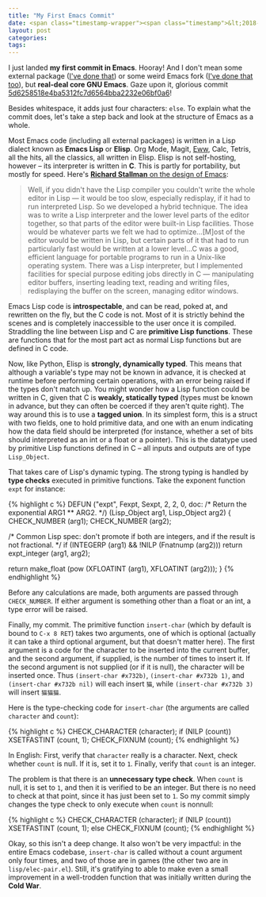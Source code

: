 ```yaml
---
title: "My First Emacs Commit"
date: <span class="timestamp-wrapper"><span class="timestamp">&lt;2018-12-20 Thu&gt;</span></span>
layout: post
categories:
tags:
---
```

I just landed **my first commit in Emacs**. Hooray! And I don't mean some external package ([I've done that](https://github.com/Wilfred/helpful/pulls?utf8=%25E2%259C%2593&q=is%253Apr+author%253Anickdrozd)) or some weird Emacs fork ([I've done that too](https://github.com/Wilfred/remacs/pulls?utf8=%25E2%259C%2593&q=is%253Apr+author%253Anickdrozd)), but **real-deal core GNU Emacs**. Gaze upon it, glorious commit [5d6258518e4ba5312fc7d6564bba2232e06bf0a6](https://github.com/emacs-mirror/emacs/commit/5d6258518e4ba5312fc7d6564bba2232e06bf0a6)!

Besides whitespace, it adds just four characters: `else`. To explain what the commit does, let's take a step back and look at the structure of Emacs as a whole.

Most Emacs code (including all external packages) is written in a Lisp dialect known as **Emacs Lisp** or **Elisp**. Org Mode, Magit, [Eww](https://nickdrozd.github.io/2018/10/17/web-scraping.html), Calc, Tetris, all the hits, all the classics, all written in Elisp. Elisp is not self-hosting, however &#x2013; its interpreter is written in **C**. This is partly for portability, but mostly for speed. Here's [ **Richard Stallman** on the design of Emacs](https://www.gnu.org/gnu/rms-lisp.html):

> Well, if you didn't have the Lisp compiler you couldn't write the whole editor in Lisp — it would be too slow, especially redisplay, if it had to run interpreted Lisp. So we developed a hybrid technique. The idea was to write a Lisp interpreter and the lower level parts of the editor together, so that parts of the editor were built-in Lisp facilities. Those would be whatever parts we felt we had to optimize&#x2026;[M]ost of the editor would be written in Lisp, but certain parts of it that had to run particularly fast would be written at a lower level&#x2026;C was a good, efficient language for portable programs to run in a Unix-like operating system. There was a Lisp interpreter, but I implemented facilities for special purpose editing jobs directly in C — manipulating editor buffers, inserting leading text, reading and writing files, redisplaying the buffer on the screen, managing editor windows.

Emacs Lisp code is **introspectable**, and can be read, poked at, and rewritten on the fly, but the C code is not. Most of it is strictly behind the scenes and is completely inaccessible to the user once it is compiled. Straddling the line between Lisp and C are **primitive Lisp functions**. These are functions that for the most part act as normal Lisp functions but are defined in C code.

Now, like Python, Elisp is **strongly, dynamically typed**. This means that although a variable's type may not be known in advance, it is checked at runtime before performing certain operations, with an error being raised if the types don't match up. You might wonder how a Lisp function could be written in C, given that C is **weakly, statically typed** (types must be known in advance, but they can often be coerced if they aren't quite right). The way around this is to use a **tagged union**. In its simplest form, this is a struct with two fields, one to hold primitive data, and one with an enum indicating how the data field should be interpreted (for instance, whether a set of bits should interpreted as an int or a float or a pointer). This is the datatype used by primitive Lisp functions defined in C &#x2013; all inputs and outputs are of type `Lisp_Object`.

That takes care of Lisp's dynamic typing. The strong typing is handled by **type checks** executed in primitive functions. Take the exponent function `expt` for instance:

{% highlight c %}
DEFUN ("expt", Fexpt, Sexpt, 2, 2, 0,
       doc: /* Return the exponential ARG1 ** ARG2.  */)
  (Lisp_Object arg1, Lisp_Object arg2)
{
  CHECK_NUMBER (arg1);
  CHECK_NUMBER (arg2);

  /* Common Lisp spec: don't promote if both are integers, and if the
     result is not fractional.  */
  if (INTEGERP (arg1) && !NILP (Fnatnump (arg2)))
    return expt_integer (arg1, arg2);

  return make_float (pow (XFLOATINT (arg1), XFLOATINT (arg2)));
}
{% endhighlight %}

Before any calculations are made, both arguments are passed through `CHECK_NUMBER`. If either argument is something other than a float or an int, a type error will be raised.

Finally, my commit. The primitive function `insert-char` (which by default is bound to `C-x 8 RET`) takes two arguments, one of which is optional (actually it can take a third optional argument, but that doesn't matter here). The first argument is a code for the character to be inserted into the current buffer, and the second argument, if supplied, is the number of times to insert it. If the second argument is not supplied (or if it is null), the character will be inserted once. Thus `(insert-char #x732b)`, `(insert-char #x732b 1)`, and `(insert-char #x732b nil)` will each insert `猫`, while `(insert-char #x732b 3)` will insert `猫猫猫`.

Here is the type-checking code for `insert-char` (the arguments are called `character` and `count`):

{% highlight c %}
CHECK_CHARACTER (character);
if (NILP (count))
  XSETFASTINT (count, 1);
CHECK_FIXNUM (count);
{% endhighlight %}

In English: First, verify that `character` really is a character. Next, check whether `count` is null. If it is, set it to `1`. Finally, verify that `count` is an integer.

The problem is that there is an **unnecessary type check**. When `count` is null, it is set to `1`, and then it is verified to be an integer. But there is no need to check at that point, since it has just been set to `1`. So my commit simply changes the type check to only execute when `count` is nonnull:

{% highlight c %}
CHECK_CHARACTER (character);
if (NILP (count))
  XSETFASTINT (count, 1);
else
  CHECK_FIXNUM (count);
{% endhighlight %}

Okay, so this isn't a deep change. It also won't be very impactful: in the entire Emacs codebase, `insert-char` is called without a count argument only four times, and two of those are in games (the other two are in `lisp/elec-pair.el`). Still, it's gratifying to able to make even a small improvement in a well-trodden function that was initially written during the **Cold War**.
